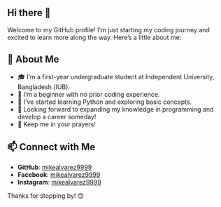 ## Hi there 👋

Welcome to my GitHub profile! I'm just starting my coding journey and excited to learn more along the way. Here’s a little about me:

## 🚀 About Me
- 🎓 I’m a first-year undergraduate student at Independent University, Bangladesh (IUB).
- 🏁 I’m a beginner with no prior coding experience.
- 🐍 I've started learning Python and exploring basic concepts.
- 🌱 Looking forward to expanding my knowledge in programming and develop a career someday!
- 🤲 Keep me in your prayers!

## 📫 Connect with Me
- **GitHub**: [mikealvarez9999](https://github.com/mikealvarez9999)
- **Facebook**: [mikealvarez9999](https://facebook.com/mikealvarez9999)
- **Instagram**: [mikealvarez9999](https://instagram.com/mikealvarez9999)

Thanks for stopping by! 😊


<!--
**mikealvarez9999/mikealvarez9999** is a ✨ _special_ ✨ repository because its `README.md` (this file) appears on your GitHub profile.

Here are some ideas to get you started:

- 🔭 I’m currently working on ...
- 🌱 I’m currently learning ...
- 👯 I’m looking to collaborate on ...
- 🤔 I’m looking for help with ...
- 💬 Ask me about ...
- 📫 How to reach me: ...
- 😄 Pronouns: ...
- ⚡ Fun fact: ...
-->
